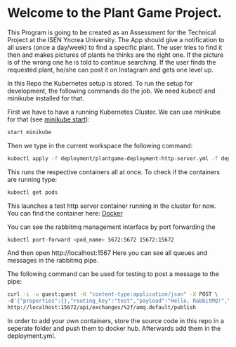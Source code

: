 # Welcome to the Plant Game Project.

This Program is going to be created as an Assessment for the Technical Project at the ISEN Yncrea University.
The App should give a notification to all users (once a day/week) to find a specific plant. 
The user tries to find it then and makes pictures of plants he thinks are the right one. 
If the picture is of the wrong one he is told to continue searching. 
If the user finds the requested plant, he/she can post it on Instagram and gets one level up.

In this Repo the Kubernetes setup is stored. To run the setup for development, the following commands do the job. We need kubectl and minikube installed for that.

First we have to have a running Kubernetes Cluster. We can use minikube for that (see [minikube start](https://minikube.sigs.k8s.io/docs/start/)):

```bash
start minikube
```

Then we type in the current workspace the following command:

```bash
kubectl apply -f deployment/plantgame-deployment-http-server.yml -f deployment/plantgame-deployment-rabbitmq.yml 
```

This runs the respective containers all at once. To check if the containers are running type:

```bash
kubectl get pods
```

This launches a test http server container running in the cluster for now. You can find the container here: [Docker](https://hub.docker.com/repository/docker/johanneshoelker/scratch/general)

You can see the rabbitmq management interface by port forwarding the 

```bash
kubectl port-forward <pod_name> 5672:5672 15672:15672
```

And then open http://localhost:1567 Here you can see all queues and messages in the rabbitmq pipe.

The following command can be used for testing to post a message to the pipe:

```bash
curl -i -u guest:guest -H "content-type:application/json" -X POST \                         ✔  base  
-d'{"properties":{},"routing_key":"test","payload":"Hello, RabbitMQ!","payload_encoding":"string"}' \
http://localhost:15672/api/exchanges/%2f/amq.default/publish
```

In order to add your own containers, store the source code in this repo in a seperate folder and push them to docker hub. Afterwards add them in the deployment.yml.
